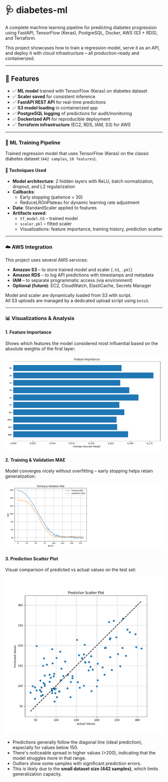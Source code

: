 # 🩺 diabetes-ml

A complete machine learning pipeline for predicting diabetes progression using FastAPI, TensorFlow (Keras), PostgreSQL, Docker, AWS (S3 + RDS), and Terraform.

This project showcases how to train a regression model, serve it as an API, and deploy it with cloud infrastructure – all production-ready and containerized.

---

## 🚀 Features

- ✅ **ML model** trained with TensorFlow (Keras) on diabetes dataset
- ✅ **Scaler saved** for consistent inference
- ✅ **FastAPI REST API** for real-time predictions
- ✅ **S3 model loading** in containerized app
- ✅ **PostgreSQL logging** of predictions for audit/monitoring
- ✅ **Dockerized API** for reproducible deployment
- ✅ **Terraform infrastructure** (EC2, RDS, IAM, S3) for AWS

---

### 🧠 ML Training Pipeline

Trained regression model that uses TensorFlow (Keras) on the classic diabetes dataset (`442 samples`, `10 features`).

#### 🔧 Techniques Used

- **Model architecture**: 2 hidden layers with ReLU, batch normalization, dropout, and L2 regularization
- **Callbacks**:
  - Early stopping (patience = 30)
  - ReduceLROnPlateau for dynamic learning rate adjustment
- **Data**: StandardScaler applied to features
- **Artifacts saved**:
  - `tf_model.h5` – trained model
  - `scaler.pkl` – fitted scaler
  - Visualizations: feature importance, training history, prediction scatter

---

### ☁️ AWS Integration

This project uses several AWS services:

- **Amazon S3** – to store trained model and scaler (`.h5`, `.pkl`)
- **Amazon RDS** – to log API predictions with timestamps and metadata
- **IAM** – to separate programmatic access (via environment)
- **Optional (future)**: EC2, CloudWatch, ElastiCache, Secrets Manager

Model and scaler are dynamically loaded from S3 with script.  
All S3 uploads are managed by a dedicated upload script using `boto3`.

---


### 📊 Visualizations & Analysis

#### 1. Feature Importance

Shows which features the model considered most influential based on the absolute weights of the first layer:

![Feature Importance](./trained_model/feature_importance.png)

#### 2. Training & Validation MAE

Model converges nicely without overfitting – early stopping helps retain generalization:

![Training Plot](./trained_model/training_plot.png)

#### 3. Prediction Scatter Plot

Visual comparison of predicted vs actual values on the test set:

![Prediction Scatter](./trained_model/prediction_scatter.png)

- Predictions generally follow the diagonal line (ideal prediction), especially for values below 150.
- There's noticeable spread in higher values (>200), indicating that the model struggles more in that range.
- Outliers show some samples with significant prediction errors.
- This is likely due to the **small dataset size (442 samples)**, which limits generalization capacity.